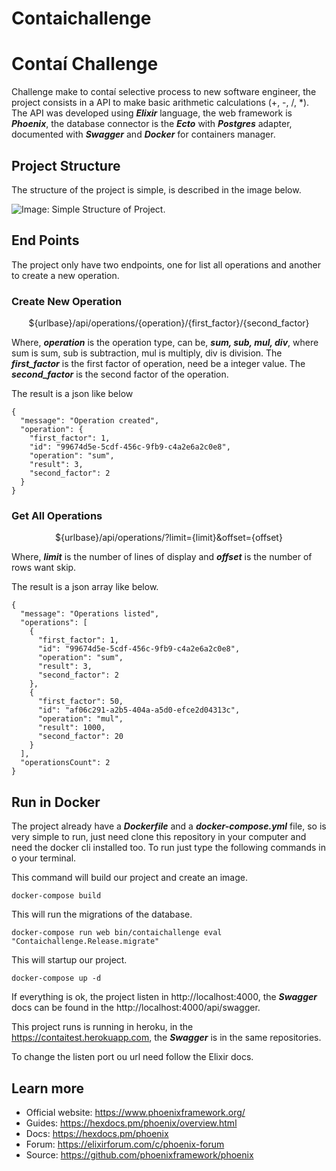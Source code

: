 # Contaichallenge

# Contaí Challenge

Challenge make to contaí selective process to new software engineer, the project consists in a API to make basic arithmetic calculations (+, -, /, *). The API was developed using ***Elixir*** language, the web framework is ***Phoenix***, the database connector is the ***Ecto*** with ***Postgres*** adapter, documented with ***Swagger*** and ***Docker*** for containers manager.

## Project Structure
The structure of the project is simple, is described in the image below.

![Image: Simple Structure of Project.](https://i.ibb.co/7bms57c/Captura-de-Tela-2021-03-21-a-s-15-20-54.png)


## End Points

The project only have two endpoints, one for list all operations and another to create a new operation.

### Create New Operation

<p>
<center>${urlbase}/api/operations/{operation}/{first_factor}/{second_factor}</center>
</p>

Where, ***operation*** is the operation type, can be, ***sum, sub, mul, div***, where sum is sum, sub is subtraction, mul is multiply, div is division. The ***first_factor*** is the first factor of operation, need be a integer value. The ***second_factor*** is the second factor of the operation.

The result is a json like below

```
{
  "message": "Operation created",
  "operation": {
    "first_factor": 1,
    "id": "99674d5e-5cdf-456c-9fb9-c4a2e6a2c0e8",
    "operation": "sum",
    "result": 3,
    "second_factor": 2
  }
}
```

### Get All Operations

<p>
<center>${urlbase}/api/operations/?limit={limit}&offset={offset}</center>
</p>

Where, ***limit*** is the number of lines of display and ***offset*** is the number of rows want skip.

The result is a json array like below.

```
{
  "message": "Operations listed",
  "operations": [
    {
      "first_factor": 1,
      "id": "99674d5e-5cdf-456c-9fb9-c4a2e6a2c0e8",
      "operation": "sum",
      "result": 3,
      "second_factor": 2
    },
    {
      "first_factor": 50,
      "id": "af06c291-a2b5-404a-a5d0-efce2d04313c",
      "operation": "mul",
      "result": 1000,
      "second_factor": 20
    }
  ],
  "operationsCount": 2
}
```

## Run in Docker

The project already have a ***Dockerfile*** and a ***docker-compose.yml*** file, so is very simple to run, just need clone this repository in your computer and need the docker cli installed too. To run just type the following commands in o your terminal.

This command will build our project and create an image.

```
docker-compose build
```

This will run the migrations of the database.

```
docker-compose run web bin/contaichallenge eval "Contaichallenge.Release.migrate"
```

This will startup our project.

```
docker-compose up -d
```

If everything is ok, the project listen in http://localhost:4000, the ***Swagger*** docs can be found in the http://localhost:4000/api/swagger.

This project runs is running in heroku, in the https://contaitest.herokuapp.com, the ***Swagger*** is in the same repositories.

To change the listen port ou url need follow the Elixir docs.

## Learn more

  * Official website: https://www.phoenixframework.org/
  * Guides: https://hexdocs.pm/phoenix/overview.html
  * Docs: https://hexdocs.pm/phoenix
  * Forum: https://elixirforum.com/c/phoenix-forum
  * Source: https://github.com/phoenixframework/phoenix
